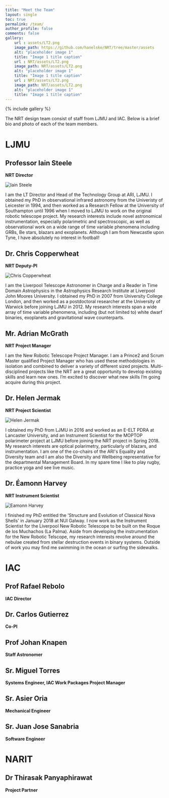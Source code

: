 ```yaml
---
title: "Meet the Team"
layout: single
toc: true
permalink: /team/
author_profile: false
comments: false
gallery:
    url : assets/LT2.png
    image_path: https://github.com/hanelske/NRT/tree/master/assets
    alt: "placeholder image 1"
    title: "Image 1 title caption"
    url : NRT/assets/LT2.png
    image_path: NRT/assets/LT2.png
    alt: "placeholder image 1"
    title: "Image 1 title caption"
    url : NRT/assets/LT2.png
    image_path: NRT/assets/LT2.png
    alt: "placeholder image 1"
    title: "Image 1 title caption"
---
```


{% include gallery %}

The NRT design team consist of staff from LJMU and IAC. Below is a brief bio and photo of each of the team members.

# LJMU


## Professor Iain Steele 
**NRT Director**

![Iain Steele](ias.jpg)

I am the LT Director and Head of the Technology Group at ARI, LJMU.  I obtained my PhD in observational infrared astronomy from the Univeristy of Leicester in 1994, and then worked as a Research Fellow at the University of Southampton until 1996 when I moved to LJMU to work on the original robotic telescope project.  My research interests include novel astronomical instrumentation, especially polarimetric and spectroscopic, as well as observational work on a wide range of time variable phenomena including GRBs, Be stars, blazars and exoplanets.  Although I am from Newcastle upon Tyne, I have absolutely no interest in football!

## Dr. Chris Copperwheat
**NRT Deputy-PI**

![Chris Copperwheat](astccopp.jpg)

I am the Liverpool Telescope Astronomer in Charge and a Reader in Time Domain Astrophysics in the Astrophysics Research Institute at Liverpool John Moores University. I obtained my PhD in 2007 from University College London, and then worked as a postdoctoral researcher at the University of Warwick before joining LJMU in 2012. My research interests span a wide array of time variable phenomena, including (but not limited to) white dwarf binaries, exoplanets and gravitational wave counterparts.

## Mr. Adrian McGrath
**NRT Project Manager**

I am the New Robotic Telescope Project Manager. I am a Prince2 and Scrum Master qualified Project Manager who has used these methodologies in isolation and combined to deliver a variety of different sized projects.
Multi-disciplined projects like the NRT are a great opportunity to develop existing skills and learn new ones. I’m excited to discover what new skills I’m going acquire during this project.

## Dr. Helen Jermak
**NRT Project Scientist**

![Helen Jermak](me_LT_edit.jpeg)

I obtained my PhD from LJMU in 2016 and worked as an E-ELT PDRA at Lancaster University, and an Instrument Scientist for the MOPTOP polarimeter project at LJMU before joining the NRT project in Spring 2018. My research interests are optical polarimetry, particularly of blazars, and instrumentation. I am one of the co-chairs of the ARI's Equality and Diversity team and I am also the Diversity and Wellbeing representative for the departmental Management Board. In my spare time I like to play rugby, practice yoga and see live music.

## Dr. Éamonn Harvey
**NRT Instrument Scientist**

![Eamonn Harvey](photo_EJH.png)

I finished my PhD entitled the 'Structure and Evolution of Classical Nova Shells' in January 2018 at NUI Galway. I now work as the Instrument Scientist for the Liverpool New Robotic Telescope to be built on the Roque de los Muchachos (La Palma). Aside from developing the instrumentation for the New Robotic Telscope, my research interests revolve around the nebulae created from stellar destruction events in binary systems. Outside of work you may find me swimming in the ocean or surfing the sidewalks. 

# IAC

## Prof Rafael Rebolo
**IAC Director**

## Dr. Carlos Gutierrez
**Co-PI**

## Prof Johan Knapen
**Staff Astronomer**

## Sr. Miguel Torres
**Systems Engineer, IAC Work Packages Project Manager**

## Sr. Asier Oria
**Mechanical Engineer**

## Sr. Juan Jose Sanabria
**Software Engineer**

# NARIT

## Dr Thirasak Panyaphirawat 
**Project Partner**
